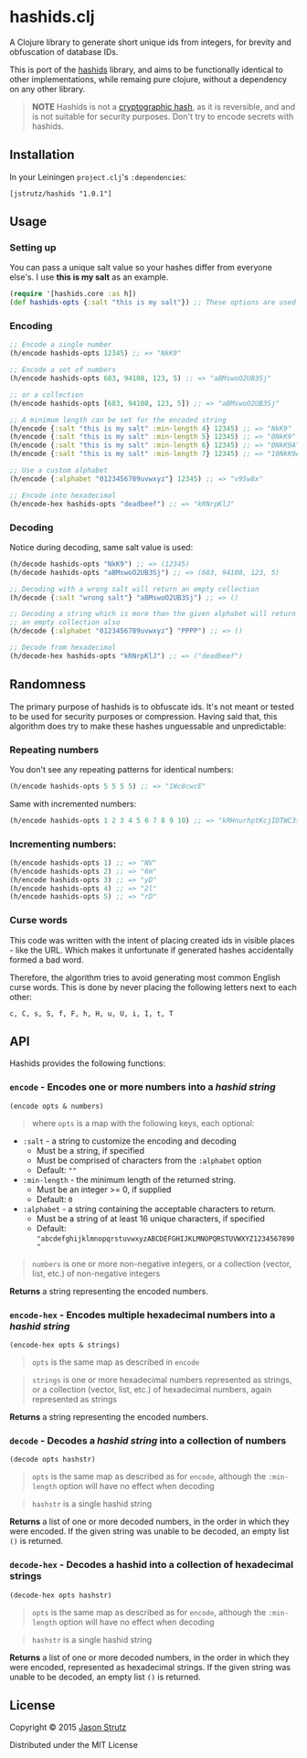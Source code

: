 # hashids.clj

A Clojure library to generate short unique ids from integers, for brevity and obfuscation of database IDs.

This is port of the [hashids](http://hashids.org) library, and aims to be functionally identical to other implementations, while remaing pure clojure, without a dependency on any other library.

> **NOTE**   Hashids is not a [cryptographic hash](http://en.wikipedia.org/wiki/Cryptographic_hash_function), as it is reversible, and and is not suitable for security purposes.  Don't try to encode secrets with hashids.

## Installation

In your Leiningen `project.clj`'s `:dependencies`:
```
[jstrutz/hashids "1.0.1"]
```

## Usage

### Setting up

You can pass a unique salt value so your hashes differ from everyone else's.
I use **this is my salt** as an example.

```clojure
(require '[hashids.core :as h])
(def hashids-opts {:salt "this is my salt"}) ;; These options are used for most examples below
```

### Encoding

```clojure
;; Encode a single number
(h/encode hashids-opts 12345) ;; => "NkK9"

;; Encode a set of numbers
(h/encode hashids-opts 683, 94108, 123, 5) ;; => "aBMswoO2UB3Sj"

;; or a collection
(h/encode hashids-opts [683, 94108, 123, 5]) ;; => "aBMswoO2UB3Sj"

;; A minimum length can be set for the encoded string
(h/encode {:salt "this is my salt" :min-length 4} 12345) ;; => "NkK9"
(h/encode {:salt "this is my salt" :min-length 5} 12345) ;; => "0NkK9"
(h/encode {:salt "this is my salt" :min-length 6} 12345) ;; => "0NkK9A"
(h/encode {:salt "this is my salt" :min-length 7} 12345) ;; => "10NkK9A"

;; Use a custom alphabet
(h/encode {:alphabet "0123456789uvwxyz"} 12345) ;; => "v95w8x"

;; Encode into hexadecimal
(h/encode-hex hashids-opts "deadbeef") ;; => "kRNrpKlJ"
```

### Decoding

Notice during decoding, same salt value is used:

```clojure
(h/decode hashids-opts "NkK9") ;; => (12345)
(h/decode hashids-opts "aBMswoO2UB3Sj") ;; => (683, 94108, 123, 5)

;; Decoding with a wrong salt will return an empty collection
(h/decode {:salt "wrong salt"} "aBMswoO2UB3Sj") ;; => ()

;; Decoding a string which is more than the given alphabet will return
;; an empty collection also
(h/decode {:alphabet "0123456789uvwxyz"} "PPPP") ;; => ()

;; Decode from hexadecimal
(h/decode-hex hashids-opts "kRNrpKlJ") ;; => ("deadbeef")
```

## Randomness

The primary purpose of hashids is to obfuscate ids. It's not meant or tested to be used for security purposes or compression.
Having said that, this algorithm does try to make these hashes unguessable and unpredictable:

### Repeating numbers

You don't see any repeating patterns for identical numbers:

```clojure
(h/encode hashids-opts 5 5 5 5) ;; => "1Wc8cwcE"
```

Same with incremented numbers:

```clojure
(h/encode hashids-opts 1 2 3 4 5 6 7 8 9 10) ;; => "kRHnurhptKcjIDTWC3sx"
```

### Incrementing numbers:

```clojure
(h/encode hashids-opts 1) ;; => "NV"
(h/encode hashids-opts 2) ;; => "6m"
(h/encode hashids-opts 3) ;; => "yD"
(h/encode hashids-opts 4) ;; => "2l"
(h/encode hashids-opts 5) ;; => "rD"
```

### Curse words

This code was written with the intent of placing created ids in visible places - like the URL. Which makes it unfortunate if generated hashes accidentally formed a bad word.

Therefore, the algorithm tries to avoid generating most common English curse words. This is done by never placing the following letters next to each other:

	c, C, s, S, f, F, h, H, u, U, i, I, t, T

## API

Hashids provides the following functions:

### `encode` - Encodes one or more numbers into a _hashid string_

`(encode opts & numbers)`

> where `opts` is a map with the following keys, each optional:
- `:salt` - a string to customize the encoding and decoding
  - Must be a string, if specified
  - Must be comprised of characters from the `:alphabet` option
  - Default: `""`
- `:min-length` - the minimum length of the returned string.
	- Must be an integer >= 0, if supplied
	- Default: `0`
- `:alphabet` - a string containing the acceptable characters to return.
  - Must be a string of at least 16 unique characters, if specified
  - Default: `"abcdefghijklmnopqrstuvwxyzABCDEFGHIJKLMNOPQRSTUVWXYZ1234567890"`

> `numbers` is one or more non-negative integers, or a collection (vector, list, etc.) of non-negative integers

**Returns** a string representing the encoded numbers.

### `encode-hex` - Encodes multiple hexadecimal numbers into a _hashid string_

`(encode-hex opts & strings)`

> `opts` is the same map as described in `encode`

> `strings` is one or more hexadecimal numbers represented as strings, or a collection (vector, list, etc.) of hexadecimal numbers, again represented as strings

**Returns** a string representing the encoded numbers.

### `decode` - Decodes a _hashid string_ into a collection of numbers

`(decode opts hashstr)`

> `opts` is the same map as described as for `encode`, although the `:min-length` option will have no effect when decoding

> `hashstr` is a single hashid string

**Returns** a list of one or more decoded numbers, in the order in which they were encoded.  If the given string was unable to be decoded, an empty list `()` is returned.

### `decode-hex` - Decodes a hashid into a collection of hexadecimal strings

`(decode-hex opts hashstr)`

> `opts` is the same map as described as for `encode`, although the `:min-length` option will have no effect when decoding

> `hashstr` is a single hashid string

**Returns** a list of one or more decoded numbers, in the order in which they were encoded, represented as hexadecimal strings.  If the given string was unable to be decoded, an empty list `()` is returned.

## License

Copyright © 2015 [Jason Strutz](http://jasonstrutz.com)

Distributed under the MIT License
